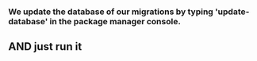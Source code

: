 
<h3>We update the database of our migrations by typing 'update-database' in the package manager console.</h3>

<h2>AND just run it</h2>
